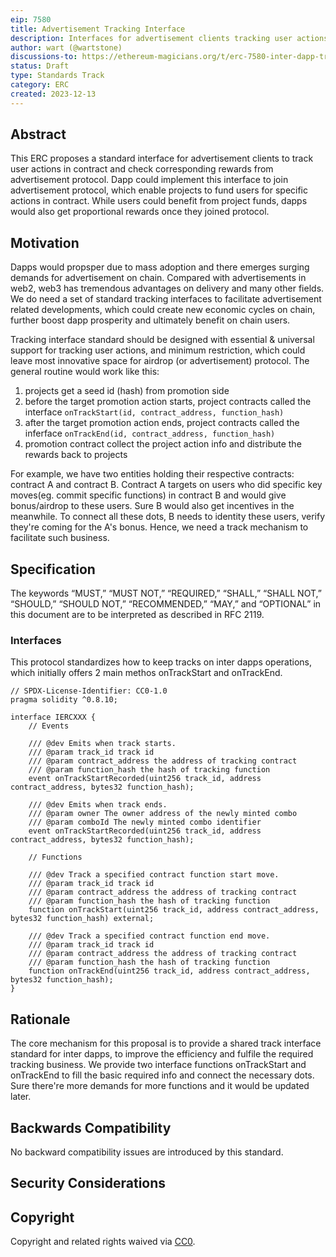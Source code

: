```yaml
---
eip: 7580
title: Advertisement Tracking Interface
description: Interfaces for advertisement clients tracking user actions and checking proportional rewards.
author: wart (@wartstone)
discussions-to: https://ethereum-magicians.org/t/erc-7580-inter-dapp-tracking-inferface/17653
status: Draft
type: Standards Track
category: ERC
created: 2023-12-13
---
```


## Abstract

This ERC proposes a standard interface for advertisement clients to track user actions in contract and check corresponding rewards from advertisement protocol. Dapp could implement this interface to join advertisement protocol, which enable projects to fund users for specific actions in contract. While users could benefit from project funds, dapps would also get proportional rewards once they joined protocol.


## Motivation

Dapps would propsper due to mass adoption and there emerges surging demands for advertisement on chain. Compared with advertisements in web2, web3 has tremendous advantages on delivery and many other fields. We do need a set of standard tracking interfaces to facilitate advertisement related developments, which could create new economic cycles on chain, further boost dapp prosperity and ultimately benefit on chain users.

Tracking interface standard should be designed with essential & universal support for tracking user actions, and minimum restriction, which could leave most innovative space for airdrop (or advertisement) protocol. The general routine would work like this:
1. projects get a seed id (hash) from promotion side
2. before the target promotion action starts, project contracts called the interface `onTrackStart(id, contract_address, function_hash)`
3. after the target promotion action ends, project contracts called the inferface `onTrackEnd(id, contract_address, function_hash)`
4. promotion contract collect the project action info and distribute the rewards back to projects

For example, we have two entities holding their respective contracts: contract A and contract B. Contract A targets on users who did specific key moves(eg. commit specific functions) in contract B and would give bonus/airdrop to these users. Sure B would also get incentives in the meanwhile. To connect all these dots, B needs to identity these users, verify they're coming for the A's bonus. Hence, we need a track mechanism to facilitate such business.

## Specification

The keywords “MUST,” “MUST NOT,” “REQUIRED,” “SHALL,” “SHALL NOT,” “SHOULD,” “SHOULD NOT,” “RECOMMENDED,” “MAY,” and “OPTIONAL” in this document are to be interpreted as described in RFC 2119.

### Interfaces

This protocol standardizes how to keep tracks on inter dapps operations, which initially offers 2 main methos onTrackStart and onTrackEnd.

```solidity
// SPDX-License-Identifier: CC0-1.0
pragma solidity ^0.8.10;

interface IERCXXX {
    // Events

    /// @dev Emits when track starts.
    /// @param track_id track id
    /// @param contract_address the address of tracking contract
    /// @param function_hash the hash of tracking function
    event onTrackStartRecorded(uint256 track_id, address contract_address, bytes32 function_hash);

    /// @dev Emits when track ends.
    /// @param owner The owner address of the newly minted combo
    /// @param comboId The newly minted combo identifier
    event onTrackStartRecorded(uint256 track_id, address contract_address, bytes32 function_hash);

    // Functions

    /// @dev Track a specified contract function start move.
    /// @param track_id track id
    /// @param contract_address the address of tracking contract
    /// @param function_hash the hash of tracking function
    function onTrackStart(uint256 track_id, address contract_address, bytes32 function_hash) external;

    /// @dev Track a specified contract function end move.
    /// @param track_id track id
    /// @param contract_address the address of tracking contract
    /// @param function_hash the hash of tracking function
    function onTrackEnd(uint256 track_id, address contract_address, bytes32 function_hash);
}
```


## Rationale

The core mechanism for this proposal is to provide a shared track interface standard for inter dapps, to improve the efficiency and fulfile the required tracking business. We provide two interface functions onTrackStart and onTrackEnd to fill the basic required info and connect the necessary dots. Sure there're more demands for more functions and it would be updated later.

## Backwards Compatibility

No backward compatibility issues are introduced by this standard.

## Security Considerations

<!-- TODO: discuss more -->

## Copyright

Copyright and related rights waived via [CC0](../LICENSE.md).